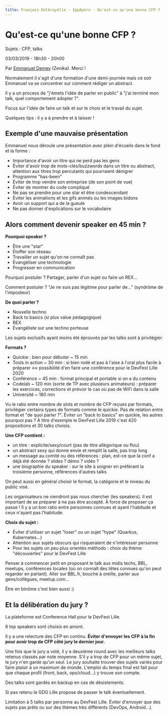 ```yaml
---
title: François Delbrayelle - IppApéro - Qu'est-ce qu'une bonne CFP ?
---
```


# Qu'est-ce qu'une bonne CFP ?

Sujets : CFP, talks

03/03/2019 - 18h30 - 20h00

Par [Emmanuel Demey](https://twitter.com/emmanueldemey) (Zenika). Merci !

Normalement il s'agit d'une formation d'une demi-journée mais ce soir Emmanuel va se concentrer sur comment rédiger un abstract.

Il y a un process de "j'émets l'idée de parler en public" à "j'ai terminé mon talk, quel comportement adopter ?".

Focus sur l'idée de faire un talk et sur le choix et le travail du sujet.

Quelques tips : il y a à prendre et à laisser !

## Exemple d'une mauvaise présentation

Emmanuel nous déroule une présentation avec plein d'écueils dans le fond et la forme :
- Importance d'avoir un titre qui ne perd pas les gens
- Éviter d'avoir trop de mots-clés/buzzwords dans un titre ou abstract, attention aux titres trop percutants qui pourraient dénigrer
- Programme "has-been"
- Éviter de trop vendre son entreprise (de son point de vue)
- Éviter de montrer du code compliqué
- Ne pas se prendre pour une star et être condescendant
- Éviter les animations et les gifs animés ou les images bidons
- Avoir un support qui a de la gueule
- Ne pas donner d'explications sur le vocabulaire

## Alors comment devenir speaker en 45 min ?

__Pourquoi speaker ?__
- Être une "star"
- Étoffer son réseau
- Travailler un sujet qu'on ne connaît pas
- Évangéliser une technologie
- Progresser en communication

Pourquoi postuler ? Partager, parler d'un sujet ou faire un REX...

Comment postuler ? "Je ne suis pas légitime pour parler de..." (syndrôme de l'imposteur)

__De quoi parler ?__
- Nouvelle techno
- Back to basics (si plus value pédagogique)
- REX
- Évangéliste sur une techno porteuse

Les sujets exclusifs ayant moins été éprouvés par les talks sont à privilégier.

__Formats ?__
- Quickie : bien pour débuter ~ 15 min
- Tools in action ~ 30 min : si bien rodé et pas à l'aise à l'oral plus facile à préparer <-> possibilité d'en faire une conférence pour le DevFest Lille 2020 
- Conférence ~ 45 min : format principal et portable si on a du contenu
- Codelab ~ 120 min (sorte de TP avec plusieurs animateurs) : préparer les exercices, corrections et prévoir le cas où pas de WiFi dans la salle
- Université ~ 180 min

Vu le ratio entre nombre de slots et nombre de CFP reçues par formats, privilégier certains types de formats comme le quickie. Pas de relation entre format et "de quoi parler ?". Éviter un "back to basics" en quickie, les autres pourquoi pas ? À titre d'exemple le DevFest Lille 2019 c'est 420 propositions et 30 talks choisis.

__Une CFP contient :__
- un titre : explicite/sexy/court (pas de titre allégorique ou flou)
- un abstract sexy qui donne envie et remplit la salle, pas trop long
- un message au comité ou des références : plan, est-ce que la conf a déjà été donnée ? slides ? démo ? vidéo ?
- une biographie du speaker : sur le site à soigner en préférant la troisième personne, références d'autres talks

On peut aussi en général choisir le format, la catégorie et le niveau du public visé.

Les organisateurs ne viendront pas nous chercher (les speakers). Il est important de se préparer à ne pas être accepté. À force de proposer ça passe ! Il y a un bon ratio entre personnes connues et ayant l'habitude et ceux n'ayant pas l'habitude.

__Choix du sujet :__
- Éviter d'utiliser un sujet "loser" ou un sujet "hype" (Quarkus, Kubernetes...)
- Attention aux sujets obscurs qui risqueraient de n'intéresser personne
- Pour les sujets un peu plus orientés méthodo : choix du thème "découvertes" pour le DevFest Lille

Penser à commencer petit en proposant le talk aux midis techs, BBL, meetups, conférences locales (où on connaît des têtes connues qu'on peut regarder en parlant). Aller sur BBL.fr, bouche à oreille, parler aux gens/collègues, meetup.com...

Être en binôme c'est bien aussi :)

## Et la délibération du jury ?

La plateforme est Conference Hall pour le DevFest Lille.

6 top speakers sont choisis en amont.

Il y a une relecture des CFP en continu. __Éviter d'envoyer les CFP à la fin pour avoir trop de CFP côté jury le dernier jour.__

Une fois que le jury a voté, il y a deuxième round avec les meilleurs talks retenus classés par note moyenne.
S'il y a trop de CFP pour un même sujet, le jury n'en garde qu'un seul.
Le jury souhaite trouver des sujets variés pour faire plaisir à un maximum de monde. L'emploi du temps final est fait pour que chaque profil (front, back, ops/cloud...) y trouve son compte.

Des talks sont gardés en backup en cas de désistements.

Si pas retenu le GDG Lille propose de passer le talk éventuellement.

Limitation à 5 talks par personne au DevFest Lille. Éviter d'envoyer que des sujets pas prêts ou sur des thèmes très différents (DevOps, Android...).